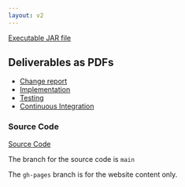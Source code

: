 ```yaml
---
layout: v2
---
```


[Executable JAR file](../jars/)

## Deliverables as PDFs

- [Change report](../pdfs/Change2.pdf)
- [Implementation](../pdfs/Impl2.pdf)
- [Testing](../pdfs/Test2.pdf)
- [Continuous Integration](../pdfs/CI2.pdf)

### Source Code

[Source Code](https://github.com/Lyrenhex/ENG1-Project-Part2)

The branch for the source code is `main`

The `gh-pages` branch is for the website content only.
